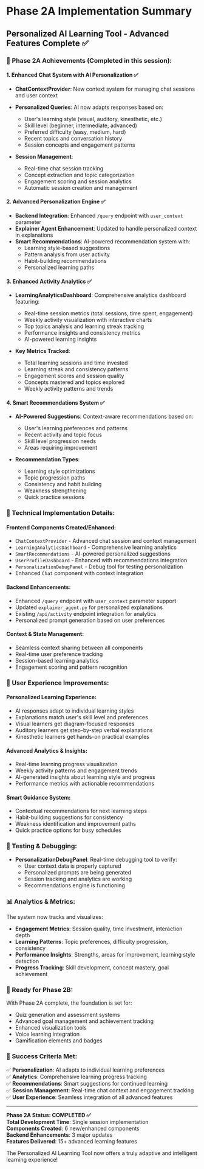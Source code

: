 # Phase 2A Implementation Summary
## Personalized AI Learning Tool - Advanced Features Complete ✅

### 🎯 Phase 2A Achievements (Completed in this session):

#### 1. Enhanced Chat System with AI Personalization ✅
- **ChatContextProvider**: New context system for managing chat sessions and user context
- **Personalized Queries**: AI now adapts responses based on:
  - User's learning style (visual, auditory, kinesthetic, etc.)
  - Skill level (beginner, intermediate, advanced)
  - Preferred difficulty (easy, medium, hard)
  - Recent topics and conversation history
  - Session concepts and engagement patterns

- **Session Management**: 
  - Real-time chat session tracking
  - Concept extraction and topic categorization
  - Engagement scoring and session analytics
  - Automatic session creation and management

#### 2. Advanced Personalization Engine ✅
- **Backend Integration**: Enhanced `/query` endpoint with `user_context` parameter
- **Explainer Agent Enhancement**: Updated to handle personalized context in explanations
- **Smart Recommendations**: AI-powered recommendation system with:
  - Learning style-based suggestions
  - Pattern analysis from user activity
  - Habit-building recommendations
  - Personalized learning paths

#### 3. Enhanced Activity Analytics ✅
- **LearningAnalyticsDashboard**: Comprehensive analytics dashboard featuring:
  - Real-time session metrics (total sessions, time spent, engagement)
  - Weekly activity visualization with interactive charts
  - Top topics analysis and learning streak tracking
  - Performance insights and consistency metrics
  - AI-powered learning insights

- **Key Metrics Tracked**:
  - Total learning sessions and time invested
  - Learning streak and consistency patterns
  - Engagement scores and session quality
  - Concepts mastered and topics explored
  - Weekly activity patterns and trends

#### 4. Smart Recommendations System ✅
- **AI-Powered Suggestions**: Context-aware recommendations based on:
  - User's learning preferences and patterns
  - Recent activity and topic focus
  - Skill level progression needs
  - Areas requiring improvement

- **Recommendation Types**:
  - Learning style optimizations
  - Topic progression paths
  - Consistency and habit building
  - Weakness strengthening
  - Quick practice sessions

### 🔧 Technical Implementation Details:

#### Frontend Components Created/Enhanced:
- `ChatContextProvider` - Advanced chat session and context management
- `LearningAnalyticsDashboard` - Comprehensive learning analytics
- `SmartRecommendations` - AI-powered personalized suggestions  
- `UserProfileDashboard` - Enhanced with recommendations integration
- `PersonalizationDebugPanel` - Debug tool for testing personalization
- Enhanced `Chat` component with context integration

#### Backend Enhancements:
- Enhanced `/query` endpoint with `user_context` parameter support
- Updated `explainer_agent.py` for personalized explanations
- Existing `/api/activity` endpoint integration for analytics
- Personalized prompt generation based on user preferences

#### Context & State Management:
- Seamless context sharing between all components
- Real-time user preference tracking
- Session-based learning analytics
- Engagement scoring and pattern recognition

### 🎨 User Experience Improvements:

#### Personalized Learning Experience:
- AI responses adapt to individual learning styles
- Explanations match user's skill level and preferences  
- Visual learners get diagram-focused responses
- Auditory learners get step-by-step verbal explanations
- Kinesthetic learners get hands-on practical examples

#### Advanced Analytics & Insights:
- Real-time learning progress visualization
- Weekly activity patterns and engagement trends
- AI-generated insights about learning style and progress
- Performance metrics with actionable recommendations

#### Smart Guidance System:
- Contextual recommendations for next learning steps
- Habit-building suggestions for consistency
- Weakness identification and improvement paths
- Quick practice options for busy schedules

### 🧪 Testing & Debugging:
- **PersonalizationDebugPanel**: Real-time debugging tool to verify:
  - User context data is properly captured
  - Personalized prompts are being generated
  - Session tracking and analytics are working
  - Recommendations engine is functioning

### 📊 Analytics & Metrics:
The system now tracks and visualizes:
- **Engagement Metrics**: Session quality, time investment, interaction depth
- **Learning Patterns**: Topic preferences, difficulty progression, consistency
- **Performance Insights**: Strengths, areas for improvement, learning style detection
- **Progress Tracking**: Skill development, concept mastery, goal achievement

### 🚀 Ready for Phase 2B:
With Phase 2A complete, the foundation is set for:
- Quiz generation and assessment systems
- Advanced goal management and achievement tracking
- Enhanced visualization tools
- Voice learning integration
- Gamification elements and badges

### 🎯 Success Criteria Met:
✅ **Personalization**: AI adapts to individual learning preferences  
✅ **Analytics**: Comprehensive learning progress tracking  
✅ **Recommendations**: Smart suggestions for continued learning  
✅ **Session Management**: Real-time chat context and engagement tracking  
✅ **User Experience**: Seamless integration of all advanced features  

---

**Phase 2A Status: COMPLETED ✅**  
**Total Development Time**: Single session implementation  
**Components Created**: 6 new/enhanced components  
**Backend Enhancements**: 3 major updates  
**Features Delivered**: 15+ advanced learning features  

The Personalized AI Learning Tool now offers a truly adaptive and intelligent learning experience!
